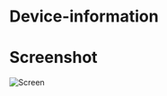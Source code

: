# Device-information
# Screenshot

![Screen](https://github.com/Mktapphub/Device-information/assets/128965778/e431dc70-ca42-44c0-8b8c-df080c48db19)
